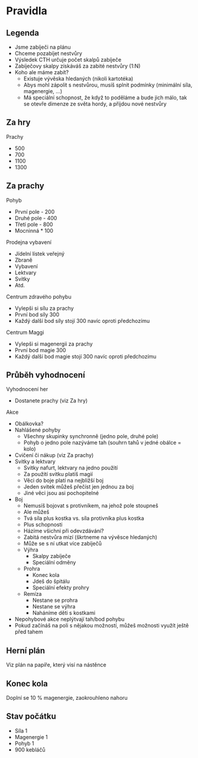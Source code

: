 # Pravidla

## Legenda

* Jsme zabíječi na plánu
* Chceme pozabíjet nestvůry
* Výsledek CTH určuje počet skalpů zabíječe
* Zabíječovy skalpy získáváš za zabité nestvůry (1:N)
* Koho ale máme zabít?
  * Existuje vývěska hledaných (nikoli kartotéka)
  * Abys mohl zápolit s nestvůrou, musíš splnit podmínky (minimální síla, magenergie, ...)
  * Má speciální schopnost, že když to poděláme a bude jich málo, tak se otevře dimenze ze světa hordy, a přijdou nové nestvůry

## Za hry

Prachy

* 500
* 700
* 1100
* 1300

## Za prachy

Pohyb

* První pole - 200
* Druhé pole - 400
* Třetí pole - 800
* Mocninná * 100

Prodejna vybavení

* Jídelní lístek veřejný
* Zbraně
* Vybavení
* Lektvary
* Svitky
* Atd.

Centrum zdravého pohybu

* Vylepši si sílu za prachy
* První bod síly 300
* Každý další bod síly stojí 300 navíc oproti předchozímu

Centrum Maggi

* Vylepši si magenergii za prachy
* První bod magie 300
* Každý další bod magie stojí 300 navíc oproti předchozímu

## Průběh vyhodnocení

Vyhodnocení her

* Dostanete prachy (viz Za hry)

Akce

* Obálkovka?
* Nahlášené pohyby
  * Všechny skupinky synchronně (jedno pole, druhé pole)
  * Pohyb o jedno pole nazýváme tah (souhrn tahů v jedné obálce = kolo)
* Cvičení či nákup (viz Za prachy)
* Svitky a lektvary
  * Svitky nafurt, lektvary na jedno použití
  * Za použití svitku platíš magií
  * Věci do boje platí na nejbližší boj
  * Jeden svitek můžeš přečíst jen jednou za boj
  * Jiné věci jsou asi pochopitelné
* Boj
  * Nemusíš bojovat s protivníkem, na jehož pole stoupneš
  * Ale můžeš
  * Tvá síla plus kostka vs. síla protivníka plus kostka
  * Plus schopnosti
  * Házíme všichni při odevzdávání?
  * Zabitá nestvůra mizí (škrtneme na vývěsce hledaných)
  * Může se s ní utkat více zabíječů
  * Výhra
    * Skalpy zabíječe
    * Speciální odměny
  * Prohra
    * Konec kola
    * Jdeš do špitálu
    * Speciální efekty prohry
  * Remíza
    * Nestane se prohra
    * Nestane se výhra
    * Naháníme děti s kostkami
* Nepohybové akce neplýtvají tah/bod pohybu
* Pokud začínáš na poli s nějakou možností, můžeš možnosti využít ještě před tahem

## Herní plán

Viz plán na papíře, který visí na nástěnce

## Konec kola

Doplní se 10 % magenergie, zaokrouhleno nahoru

## Stav počátku

* Síla 1
* Magenergie 1
* Pohyb 1
* 900 kebláčů

